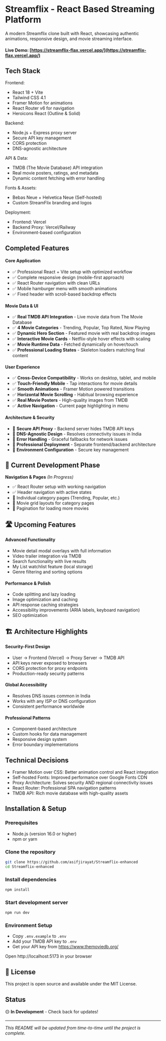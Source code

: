 # Streamflix - React Based Streaming Platform

A modern Streamflix clone built with React, showcasing authentic animations, responsive design, and movie streaming interface.

#### Live Demo: [https://streamflix-flax.vercel.app/](https://streamflix-flax.vercel.app/)

## Tech Stack

Frontend:

- React 18 + Vite
- Tailwind CSS 4.1
- Framer Motion for animations
- React Router v6 for navigation
- Heroicons React (Outline & Solid)

Backend:

- Node.js + Express proxy server
- Secure API key management
- CORS protection
- DNS-agnostic architecture

API & Data:

- TMDB (The Movie Database) API integration
- Real movie posters, ratings, and metadata
- Dynamic content fetching with error handling

Fonts & Assets:

- Bebas Neue + Helvetica Neue (Self-hosted)
- Custom StreamFlix branding and logos

Deployment:

- Frontend: Vercel
- Backend Proxy: Vercel/Railway
- Environment-based configuration

## Completed Features

#### Core Application

- ✅ Professional React + Vite setup with optimized workflow
- ✅ Complete responsive design (mobile-first approach)
- ✅ React Router navigation with clean URLs
- ✅ Mobile hamburger menu with smooth animations
- ✅ Fixed header with scroll-based backdrop effects

#### Movie Data & UI

- ✅ **Real TMDB API Integration** - Live movie data from The Movie Database
- ✅ **4 Movie Categories** - Trending, Popular, Top Rated, Now Playing
- ✅ **Dynamic Hero Section** - Featured movie with real backdrop images
- ✅ **Interactive Movie Cards** - Netflix-style hover effects with scaling
- ✅ **Movie Runtime Data** - Fetched dynamically on hover/touch
- ✅ **Professional Loading States** - Skeleton loaders matching final content

#### User Experience

- ✅ **Cross-Device Compatibility** - Works on desktop, tablet, and mobile
- ✅ **Touch-Friendly Mobile** - Tap interactions for movie details
- ✅ **Smooth Animations** - Framer Motion powered transitions
- ✅ **Horizontal Movie Scrolling** - Habitual browsing experience
- ✅ **Real Movie Posters** - High-quality images from TMDB
- ✅ **Active Navigation** - Current page highlighting in menu

#### Architecture & Security

- 🔄 **Secure API Proxy** - Backend server hides TMDB API keys
- 🔄 **DNS-Agnostic Design** - Resolves connectivity issues in India
- 🔄 **Error Handling** - Graceful fallbacks for network issues
- 🔄 **Professional Deployment** - Separate frontend/backend architecture
- 🔄 **Environment Configuration** - Secure key management

## 🚧 Current Development Phase

**Navigation & Pages** _(In Progress)_

- ✅ React Router setup with working navigation
- ✅ Header navigation with active states
- 🔄 Individual category pages (Trending, Popular, etc.)
- 🔄 Movie grid layouts for category pages
- 🔄 Pagination for loading more movies

## 🛣️ Upcoming Features

#### Advanced Functionality

- Movie detail modal overlays with full information
- Video trailer integration via TMDB
- Search functionality with live results
- My List watchlist feature (local storage)
- Genre filtering and sorting options

#### Performance & Polish

- Code splitting and lazy loading
- Image optimization and caching
- API response caching strategies
- Accessibility improvements (ARIA labels, keyboard navigation)
- SEO optimization

## 🏗️ Architecture Highlights

#### Security-First Design

- User → Frontend (Vercel) → Proxy Server → TMDB API
- API keys never exposed to browsers
- CORS protection for proxy endpoints
- Production-ready security patterns

#### Global Accessibility

- Resolves DNS issues common in India
- Works with any ISP or DNS configuration
- Consistent performance worldwide

#### Professional Patterns

- Component-based architecture
- Custom hooks for data management
- Responsive design system
- Error boundary implementations

## Technical Decisions

- Framer Motion over CSS: Better animation control and React integration
- Self-hosted Fonts: Improved performance over Google Fonts CDN
- Proxy Architecture: Solves security AND regional connectivity issues
- React Router: Professional SPA navigation patterns
- TMDB API: Rich movie database with high-quality assets

## Installation & Setup

### Prerequisites

- Node.js (version 16.0 or higher)
- npm or yarn

### Clone the repository

```bash
git clone https://github.com/asifjirayat/Streamflix-enhanced
cd Streamflix-enhanced
```

### Install dependencies

```bash
npm install
```

### Start development server

```bash
npm run dev
```

### Environment Setup

- Copy `.env.example` to `.env`
- Add your TMDB API key to `.env`
- Get your API key from https://www.themoviedb.org/

Open http://localhost:5173 in your browser

## 📄 License

This project is open source and available under the MIT License.

## Status

🟡 **In Development** - Check back for updates!

---

_This README will be updated from time-to-time until the project is complete._
